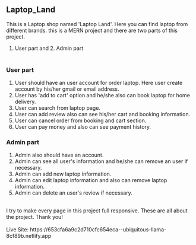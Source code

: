 ## Laptop_Land
This is a Laptop shop named 'Laptop Land'. Here you can find laptop from different brands. this is a MERN project and there are two parts of this project. <br>
1. User part and 2. Admin part <br> <br>

### User part
1. User should have an user account for order laptop. Here user create account by his/her gmail or email address. <br>
2. User has 'add to cart' option and he/she also can book laptop for home delivery. <br>
3. User can search from laptop page. <br>
4. User can add review also can see his/her cart and booking information. <br>
5. User can cancel order from booking and cart section. <br>
6.  User can pay money and also can see payment history. <br>

### Admin part
1. Admin also should have an account. <br>
2. Admin can see all user's information and he/she can remove an user if necessary. <br>
3. Admin can add new laptop information. <br>
4. Admin can edit laptop information and also can remove laptop information. <br>
5. Admin can delete an user's review if necessary.  <br>
<br>
I try to make every page in this project full responsive. These are all about the project. Thank you!
<br> <br>
Live Site: https://653cfa6a9c2d710cfc654eca--ubiquitous-llama-8cf89b.netlify.app
